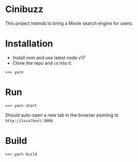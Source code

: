 # Cinibuzz

This project intends to bring a Movie search engine for users.

# Installation

* Install nvm and use latest node v17
* Clone the repo and `cd` into it.

```
>>> yarn
```

# Run

```
>>> yarn start
```

Should auto-open a new tab in the browser pointing to `http://localhost:3000`.

# Build

```
>>> yarn build
```
